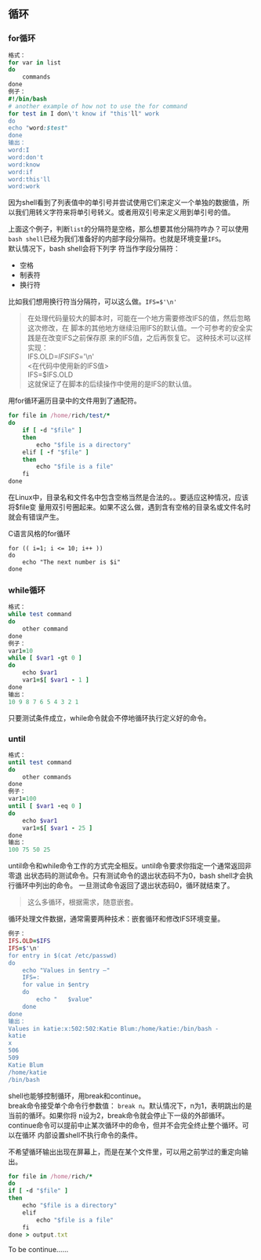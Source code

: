 ## 循环
### for循环
```ruby
格式：
for var in list 
do
    commands 
done
例子：
#!/bin/bash 
# another example of how not to use the for command 
for test in I don\'t know if "this'll" work 
do     
echo "word:$test" 
done 
输出：
word:I 
word:don't 
word:know 
word:if 
word:this'll 
word:work
```
因为shell看到了列表值中的单引号并尝试使用它们来定义一个单独的数据值，所以我们用转义字符来将单引号转义。或者用双引号来定义用到单引号的值。

上面这个例子，判断`list`的分隔符是空格，那么想要其他分隔符咋办？可以使用`bash shell`已经为我们准备好的内部字段分隔符。也就是环境变量`IFS`。     
默认情况下，bash shell会将下列字 符当作字段分隔符：
- 空格 
- 制表符 
- 换行符 

比如我们想用换行符当分隔符，可以这么做。`IFS=$'\n'`
>在处理代码量较大的脚本时，可能在一个地方需要修改IFS的值，然后忽略这次修改，在 脚本的其他地方继续沿用IFS的默认值。一个可参考的安全实践是在改变IFS之前保存原 来的IFS值，之后再恢复它。  这种技术可以这样实现：   
IFS.OLD=$IFS    
IFS=$'\n'       
<在代码中使用新的IFS值>     
IFS=$IFS.OLD  
这就保证了在脚本的后续操作中使用的是IFS的默认值。 


用for循环遍历目录中的文件用到了通配符。
```ruby
for file in /home/rich/test/* 
do 
    if [ -d "$file" ]
    then        
        echo "$file is a directory"     
    elif [ -f "$file" ]     
    then        
        echo "$file is a file"     
    fi 
done 
```
在Linux中，目录名和文件名中包含空格当然是合法的。。要适应这种情况，应该将$file变 量用双引号圈起来。如果不这么做，遇到含有空格的目录名或文件名时就会有错误产生。 

C语言风格的for循环
```
for (( i=1; i <= 10; i++ )) 
do     
    echo "The next number is $i" 
done
```

### while循环
```ruby
格式：
while test command
do
    other command
done
例子：
var1=10
while [ $var1 -gt 0 ] 
do     
    echo $var1     
    var1=$[ $var1 - 1 ] 
done
输出：
10 9 8 7 6 5 4 3 2 1 
```
只要测试条件成立，while命令就会不停地循环执行定义好的命令。

### until
```ruby
格式：
until test command
do
    other commands
done
例子：
var1=100 
until [ $var1 -eq 0 ] 
do     
    echo $var1     
    var1=$[ $var1 - 25 ] 
done
输出：
100 75 50 25
```
until命令和while命令工作的方式完全相反。until命令要求你指定一个通常返回非零退 出状态码的测试命令。只有测试命令的退出状态码不为0，bash shell才会执行循环中列出的命令。 一旦测试命令返回了退出状态码0，循环就结束了。 
>这么多循环，根据需求，随意嵌套。

循环处理文件数据，通常需要两种技术：嵌套循环和修改IFS环境变量。
```ruby
例子：
IFS.OLD=$IFS 
IFS=$'\n' 
for entry in $(cat /etc/passwd) 
do     
    echo "Values in $entry –"     
    IFS=:     
    for value in $entry     
    do        
        echo "   $value"     
    done 
done
输出：
Values in katie:x:502:502:Katie Blum:/home/katie:/bin/bash -     
katie     
x     
506     
509     
Katie Blum     
/home/katie     
/bin/bash 
```

shell也能够控制循环，用break和continue。        
break命令接受单个命令行参数值： `break n`。默认情况下，n为1，表明跳出的是当前的循环。如果你将 n设为2，break命令就会停止下一级的外部循环。       
continue命令可以提前中止某次循环中的命令，但并不会完全终止整个循环。可以在循环 内部设置shell不执行命令的条件。

不希望循环输出出现在屏幕上，而是在某个文件里，可以用之前学过的重定向输出。
```ruby
for file in /home/rich/*  
do    
if [ -d "$file" ]    
then       
    echo "$file is a directory"    
    elif       
        echo "$file is a file"    
    fi 
done > output.txt
```

To be continue……

